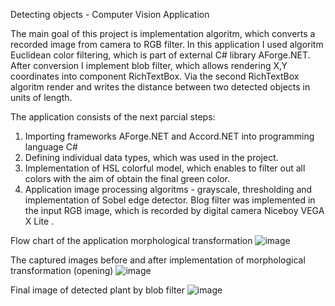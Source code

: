 Detecting objects - Computer Vision Application

The main goal of this project is implementation algoritm, which converts a recorded image from camera to RGB filter. In this application I used algoritm Euclidean color filtering, which is part of external C# library AForge.NET. After conversion I implement blob filter, which allows rendering X,Y coordinates into component RichTextBox. Via the second RichTextBox algoritm render and writes the distance between two detected objects in units of length.

The application consists of the next parcial steps:
1. Importing frameworks AForge.NET and Accord.NET into programming language C#
2. Defining individual data types, which was used in the project.
3. Implementation of HSL colorful model, which enables to filter out all colors with the aim of obtain the final green color. 
4. Application image processing algoritms - grayscale, thresholding and implementation of Sobel edge detector. Blog filter was implemented in the input RGB image, which is recorded by digital camera Niceboy VEGA X Lite .

Flow chart of the application morphological transformation
![image](https://github.com/EduardSimek/Detecting-objects-Computer-vision-project-/assets/89217170/af7b92c9-227a-4776-a749-bc6bb52ef527)

The captured images before and after implementation of morphological transformation (opening) 
![image](https://github.com/EduardSimek/Detecting-objects-Computer-vision-project-/assets/89217170/1a8b52e3-8c45-414a-ae9e-1873ff6ab776)

Final image of detected plant by blob filter 
![image](https://github.com/EduardSimek/Detecting-objects-Computer-vision-project-/assets/89217170/a5747e99-4113-4cab-89d0-43451b2ad2bb)


